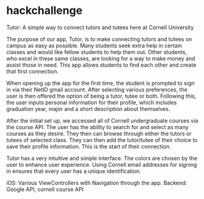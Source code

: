 # hackchallenge
Tutor: A simple way to connect tutors and tutees here at Cornell University

The purpose of our app, Tutor, is to make connecting tutors and tutees on campus as easy as possible. Many students seek extra help in certain classes and would like fellow students to help them out. Other students, who excel in these same classes, are looking for a way to make money and assist those in need. This app allows students to find each other and create that first connection. 

When opening up the app for the first time, the student is prompted to sign in via their NetID gmail account. After selecting various preferences, the user is then offered the option of being a tutor, tutee or both. Following this, the user inputs personal information for their profile, which includes graduation year, major and a short description about themselves. 

After the initial set up, we accessed all of Cornell undergraduate courses via the course API. The user has the ability to search for and select as many courses as they desire. They then can browse through either the tutors or tutees of selected class. They can then add the tutor/tutee of their choice to save their profile information. This is the start of their connection.

Tutor has a very intuitive and simple interface. The colors are chosen by the user to enhance user experience. Using Cornell email addresses for signing in ensures that every user has a unique identification. 

iOS: Various ViewControllers with Navigation through the app. 
Backend: Google API, cornell course API
